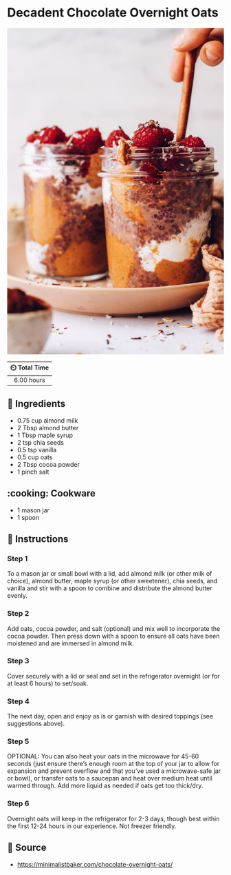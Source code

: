 # Decadent Chocolate Overnight Oats

![Decadent Chocolate Overnight Oats](../assets/images/decadent-chocolate-overnight-oats.jpg)

| :timer_clock: Total Time |
|:-----------------------: |
| 6.00 hours |

## :salt: Ingredients

- 0.75 cup almond milk
- 2 Tbsp almond butter
- 1 Tbsp maple syrup
- 2 tsp chia seeds
- 0.5 tsp vanilla
- 0.5 cup oats
- 2 Tbsp cocoa powder
- 1 pinch salt

## :cooking: Cookware

- 1 mason jar
- 1 spoon

## :pencil: Instructions

### Step 1

To a mason jar or small bowl with a lid, add almond milk (or other milk of choice), almond butter, maple syrup (or other
sweetener), chia seeds, and vanilla and stir with a spoon to combine and distribute the almond butter evenly.

### Step 2

Add oats, cocoa powder, and salt (optional) and mix well to incorporate the cocoa powder. Then press down with a spoon
to ensure all oats have been moistened and are immersed in almond milk.

### Step 3

Cover securely with a lid or seal and set in the refrigerator overnight (or for at least 6 hours) to set/soak.

### Step 4

The next day, open and enjoy as is or garnish with desired toppings (see suggestions above).

### Step 5

OPTIONAL: You can also heat your oats in the microwave for 45-60 seconds (just ensure there’s enough room at the top
of your jar to allow for expansion and prevent overflow and that you’ve used a microwave-safe jar or bowl), or
transfer oats to a saucepan and heat over medium heat until warmed through. Add more liquid as needed if oats get too
thick/dry.

### Step 6

Overnight oats will keep in the refrigerator for 2-3 days, though best within the first 12-24 hours in our experience.
Not freezer friendly.

## :link: Source

- <https://minimalistbaker.com/chocolate-overnight-oats/>
